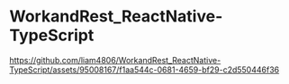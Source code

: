  # WorkandRest_ReactNative-TypeScript


https://github.com/liam4806/WorkandRest_ReactNative-TypeScript/assets/95008167/f1aa544c-0681-4659-bf29-c2d550446f36

